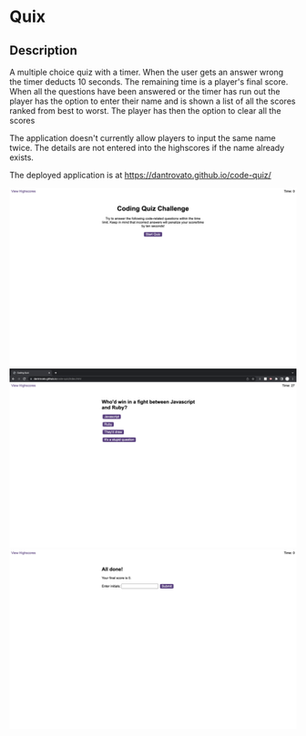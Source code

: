 # Quix

## Description

A multiple choice quiz with a timer. When the user gets an answer wrong the timer deducts 10 seconds.
The remaining time is a player's final score. When all the questions have been answered or the timer has run out the player
has the option to enter their name and is shown a list of all the scores ranked from best to worst. The player has then the option to clear all the scores

The application doesn't currently allow players to input the same name twice. The details are not entered into the highscores if the name already exists.

The deployed application is at https://dantrovato.github.io/code-quiz/

![Start page](./images/screenshot1.png "Start")
![Playing page](./images/screenshot2.png "Playing")
![Scoreboard page](./images/screenshot3.png "Scoreboard")
